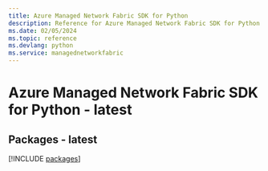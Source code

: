 ```yaml
---
title: Azure Managed Network Fabric SDK for Python
description: Reference for Azure Managed Network Fabric SDK for Python
ms.date: 02/05/2024
ms.topic: reference
ms.devlang: python
ms.service: managednetworkfabric
---
```

# Azure Managed Network Fabric SDK for Python - latest
## Packages - latest
[!INCLUDE [packages](managed-network-fabric-index.md)]